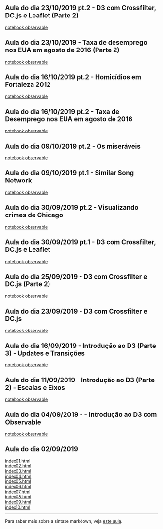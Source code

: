 ## Aula do dia 23/10/2019 pt.2 - D3 com Crossfilter, DC.js e Leaflet (Parte 2)

<a href="d3_interactive2/index.html">notebook observable</a><br>

## Aula do dia 23/10/2019 - Taxa de desemprego nos EUA em agosto de 2016 (Parte 2)

<a href="d3_interactive/index.html">notebook observable</a><br>

## Aula do dia 16/10/2019 pt.2 - Homicídios em Fortaleza 2012

<a href="d3_color2/index.html">notebook observable</a><br>

## Aula do dia 16/10/2019 pt.2 - Taxa de Desemprego nos EUA em agosto de 2016

<a href="d3_color/index.html">notebook observable</a><br>

## Aula do dia 09/10/2019 pt.2 - Os miseráveis

<a href="d3_network2/index.html">notebook observable</a><br>

## Aula do dia 09/10/2019 pt.1 - Similar Song Network

<a href="d3_network/index.html">notebook observable</a><br>

## Aula do dia 30/09/2019 pt.2 - Visualizando crimes de Chicago

<a href="d3_leaflet2/index.html">notebook observable</a><br>

## Aula do dia 30/09/2019 pt.1 - D3 com Crossfilter, DC.js e Leaflet

<a href="d3_leaflet/index.html">notebook observable</a><br>

## Aula do dia 25/09/2019 - D3 com Crossfilter e DC.js (Parte 2)

<a href="d3_crossfilter_2/index.html">notebook observable</a><br>

## Aula do dia 23/09/2019 - D3 com Crossfilter e DC.js

<a href="d3_crossfilter/index.html">notebook observable</a><br>

## Aula do dia 16/09/2019 - Introdução ao D3 (Parte 3) - Updates e Transições

<a href="d3_update/scatterplot.html">notebook observable</a><br>

## Aula do dia 11/09/2019 - Introdução ao D3 (Parte 2) - Escalas e Eixos

<a href="d3_scale/scatterplot.html">notebook observable</a><br>

## Aula do dia 04/09/2019 - - Introdução ao D3 com Observable

<a href="d3_intro/notebook.html">notebook observable</a><br>

## Aula do dia 02/09/2019

[index01.html](basic/index01.html)<br>
[index02.html](basic/index02.html)<br>
[index03.html](basic/index03.html)<br>
[index04.html](basic/index04.html)<br>
[index05.html](basic/index05.html)<br>
[index06.html](basic/index06.html)<br>
[index07.html](basic/index07.html)<br>
[index08.html](basic/index08.html)<br>
[index09.html](basic/index09.html)<br>
[index10.html](basic/index10.html)<br>

---

Para saber mais sobre a sintaxe markdown, veja [este guia](https://guides.github.com/features/mastering-markdown/).
